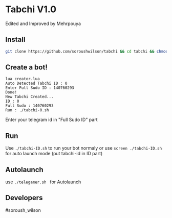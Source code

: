 # Tabchi V1.0
Edited and Improved by Mehrpouya

## Install
```bash
git clone https://github.com/soroushwilson/tabchi && cd tabchi && chmod 777 install.sh && chmod 777 telegamer.sh && ./install.sh && lua creator.lua
```
## Create a bot!
```
lua creator.lua
Auto Detected Tabchi ID : 0
Enter Full Sudo ID : 140760293
Done!
New Tabchi Created...
ID : 0
Full Sudo : 140760293
Run : ./tabchi-0.sh
```
Enter your telegram id in "Full Sudo ID" part

## Run
Use `./tabchi-ID.sh` to run your bot normaly or use `screen ./tabchi-ID.sh` for auto launch mode (put tabchi-id in ID part)

## Autolaunch
use `./telegamer.sh ` for Autolaunch

## Developers

#soroush_wilson
